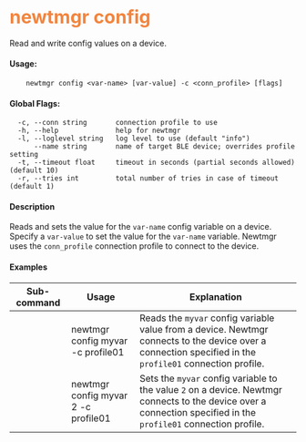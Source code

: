 ## <font color="#F2853F" style="font-size:24pt">newtmgr config </font>
Read and write config values on a device.

#### Usage:

```no-highlight
    newtmgr config <var-name> [var-value] -c <conn_profile> [flags] 
```

#### Global Flags:

```no-highlight
  -c, --conn string       connection profile to use
  -h, --help              help for newtmgr
  -l, --loglevel string   log level to use (default "info")
      --name string       name of target BLE device; overrides profile setting
  -t, --timeout float     timeout in seconds (partial seconds allowed) (default 10)
  -r, --tries int         total number of tries in case of timeout (default 1)
```

#### Description
Reads and sets the value for the `var-name` config variable on a device. Specify a `var-value` to set the value for the `var-name` variable.   Newtmgr uses the `conn_profile` connection profile to connect to the device.

#### Examples

Sub-command  | Usage                  | Explanation
-------------| -----------------------|-----------------
             | newtmgr config myvar -c profile01 | Reads the `myvar` config variable value from a device. Newtmgr connects to the device over a connection specified in the `profile01` connection profile.
             | newtmgr config myvar 2 -c profile01 | Sets the `myvar` config variable to the value `2` on a device. Newtmgr connects to the device over a connection specified in the `profile01` connection profile.

